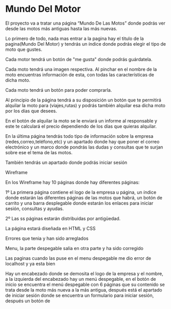 # Mundo Del Motor
El proyecto va a tratar una página “Mundo De Las Motos” donde podrás ver desde las motos más antiguas hasta las más nuevas.

Lo primero de todo, nada mas entrar a la pagina hay el titulo de la pagina(Mundo Del Motor) y tendrás un índice donde podrás elegir el tipo de moto que gustes.

Cada motor tendrá un botón de "me gusta" donde podrás guárdatela.

Cada moto tendrá una imagen respectiva. Al pinchar en el nombre de la moto encuentras información de esta, con todas las características de dicha moto.

Cada moto tendrá un botón para poder comprarla.

Al principio de la página tendrá a su disposición un botón que te permitirá alquilar la moto para (viajes,rutas) y podrás también alquilar esa dicha moto por los días que desees.

En el botón de alquilar la moto se le enviará un informe al responsable y este te calculará el precio dependiendo de los días que quieras alquilar.

En la última página tendrás todo tipo de información sobre la empresa (redes,correo,teléfono,etc) y un apartado donde hay que poner el correo electrónico y un marco donde pondrás las dudas y consultas que te surjan sobre ese el tema de las motos.

También tendrás un apartado donde podrás iniciar sesión

Wireframe

En los Wireframe hay 10 páginas donde hay diferentes páginas:

1º La primera página contiene el logo de la empresa u página, un índice donde estarán las diferentes páginas de las motos que habrá, un botón de carrito y una barra desplegable donde estarán los enlaces para iniciar sesión, consultas y ayudas.

2º Las ss páginas estarán distribuidas por antigüedad.

La página estará diseñada en HTML y CSS

Errores que tenia y han sido arreglados

Menu, la parte despegable salia en otra parte y ha sido corregido

Las paginas cuando las puse en el menu despegable me dio error de localhost y ya esta bien

Hay un encabezado donde se demosita el logo de la empresa y el nombre, a la izquierda del encabezado hay un menú despegable, en el botón de inicio se encuentra el menú despegable con 6 páginas que su contenido se trata desde la moto más nueva a la más antigua, después está el apartado de iniciar sesión donde se encuentra un formulario para iniciar sesión, después un botón de 
